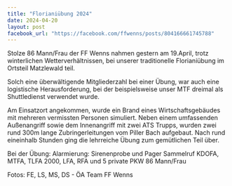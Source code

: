 ```yaml
---
title: "Florianiübung 2024"
date: 2024-04-20
layout: post
facebook_url: "https://facebook.com/ffwenns/posts/804166661745788"
---
```


Stolze 86 Mann/Frau der FF Wenns nahmen gestern am 19.April, trotz winterlichen Wetterverhältnissen, bei unserer traditionelle Florianiübung im Ortsteil Matzlewald teil.

Solch eine überwältigende Mitgliederzahl bei einer Übung, war auch eine logistische Herausforderung, bei der beispielsweise unser MTF dreimal als Shuttledienst verwendet wurde. 

Am Einsatzort angekommen, wurde ein Brand eines Wirtschaftsgebäudes mit mehreren vermissten Personen simuliert. Neben einem umfassenden Außenangriff sowie dem Innenangriff mit zwei ATS Trupps, wurden zwei rund 300m lange Zubringerleitungen vom Piller Bach aufgebaut. Nach rund eineinhalb Stunden ging die lehrreiche Übung zum gemütlichen Teil über.

Bei der Übung:
 Alarmierung: Sirenenprobe und Pager Sammelruf
 KDOFA, MTFA, TLFA 2000, LFA, RFA und 5 private PKW
 86 Mann/Frau

Fotos: FE, LS, MS, DS - ÖA Team FF Wenns